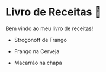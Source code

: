# Livro de Receitas :cake: 

Bem vindo ao meu livro de receitas!



* Strogonoff de Frango

* Frango na Cerveja

* Macarrão na chapa